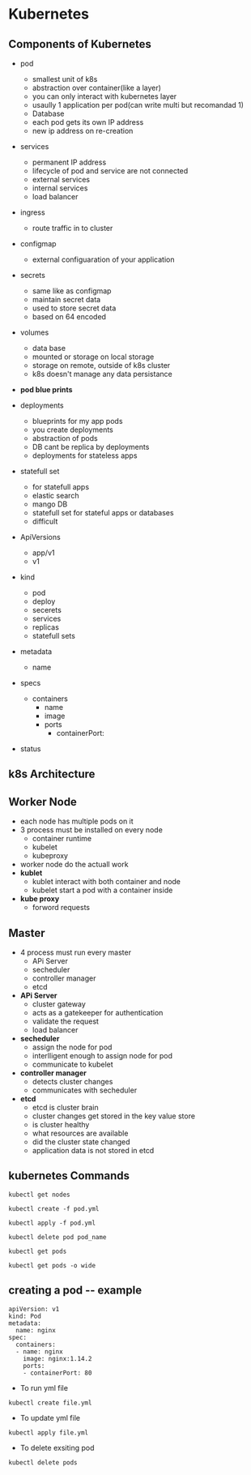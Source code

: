 # Kubernetes
## Components of Kubernetes
- pod
  - smallest unit of k8s
  - abstraction over container(like a layer)
  - you can only interact with kubernetes layer
  - usaully 1 application per pod(can write multi but recomandad 1)
  - Database
  - each pod gets its own IP address
  - new ip address on re-creation
- services
  - permanent IP address
  - lifecycle of pod and service are not connected
  - external services
  - internal services
  - load balancer
- ingress
  - route traffic in to cluster
- configmap
  - external configuaration of your application
- secrets
  - same like as configmap
  - maintain secret data
  - used to store secret data
  - based on 64 encoded
- volumes
  - data base 
  - mounted or storage on local storage
  - storage on remote, outside of k8s cluster
  - k8s doesn't manage any data persistance
- **pod blue prints**
- deployments
  - blueprints for my app pods
  - you create deployments
  - abstraction of pods
  - DB cant be replica by deployments
  - deployments for stateless apps
- statefull set
  - for statefull apps
  - elastic search
  - mango DB
  - statefull set for stateful apps or databases
  - difficult

- ApiVersions
  - app/v1
  - v1
- kind
  - pod
  - deploy
  - secerets
  - services
  - replicas
  - statefull sets
- metadata
  - name
- specs
  - containers
    - name
    - image
    - ports
      - containerPort:
- status

## k8s Architecture
## **Worker Node**
- each node has multiple pods on it
- 3 process must be installed on every node
  - container runtime
  - kubelet
  - kubeproxy
- worker node do the actuall work
- **kublet**
  - kublet interact with both container and node
  - kubelet start a pod with a container inside
- **kube proxy**
  - forword requests
## **Master**
- 4 process must run every master
  - APi Server
  - secheduler
  - controller manager
  - etcd
- **APi Server**
  - cluster gateway
  - acts as a gatekeeper for authentication
  - validate the request
  - load balancer
- **secheduler**
  - assign the node for pod
  - interlligent enough to assign node for pod
  - communicate to kubelet
- **controller manager**
  - detects cluster changes
  - communicates with secheduler
- **etcd**
  - etcd is cluster brain
  - cluster changes get stored in the key value store
  - is cluster healthy
  - what resources are available
  - did the cluster state changed
  - application data is not stored in etcd

## kubernetes Commands
```
kubectl get nodes
```
```
kubectl create -f pod.yml
```
```
kubectl apply -f pod.yml
```
```
kubectl delete pod pod_name
```
```
kubectl get pods
```
```
kubectl get pods -o wide
```
## creating a pod -- example
```
apiVersion: v1
kind: Pod
metadata:
  name: nginx
spec:
  containers:
  - name: nginx
    image: nginx:1.14.2
    ports:
    - containerPort: 80
```
- To run yml file
```
kubectl create file.yml
```
- To update yml file
```
kubectl apply file.yml
```
- To delete exsiting pod
```
kubectl delete pods
```


